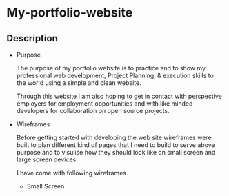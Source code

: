 # My-portfolio-website

## Description

  + Purpose

    The purpose of my portfolio website is to practice and to show my professional web development, Project Planning, & execution skills to the world using a simple and clean website.

    Through this website I am also hoping to get in contact with perspective employers for employment opportunities and with like minded developers for collaboration on open source projects.


  + Wireframes
  
    Before getting started with developing the web site wireframes were built to plan different kind of pages that I need to build to serve above purpose and to visulise how they should look like on small screen and large screen devices.
    
    I have come with following wireframes.
    
    + Small Screen
    
    

